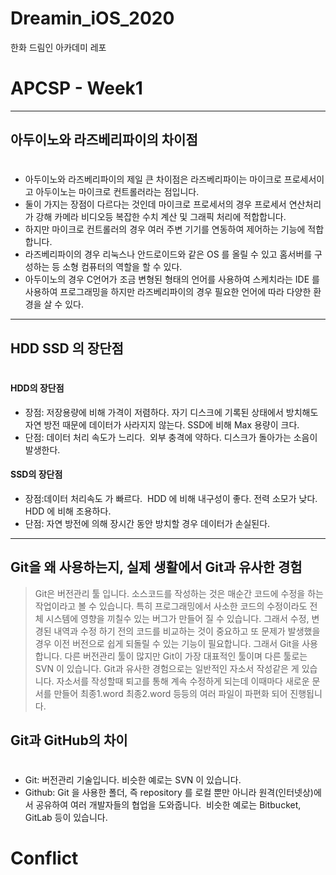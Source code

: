 # Dreamin_iOS_2020
한화 드림인 아카데미 레포


# APCSP - Week1
---
## 아두이노와 라즈베리파이의 차이점
# 
 - 아두이노와 라즈베리파이의 제일 큰 차이점은 라즈베리파이는 마이크로 프로세서이고 아두이노는 마이크로 컨트롤러라는 점입니다. 
 - 둘이 가지는 장점이 다르다는 것인데 마이크로 프로세서의 경우 프로세서 연산처리가 강해 카메라 비디오등 복잡한 수치 계산 및 그래픽 처리에 적합합니다. 
 - 하지만 마이크로 컨트롤러의 경우 여러 주변 기기를 연동하여 제어하는 기능에 적합합니다. 
 - 라즈베리파이의 경우 리눅스나 안드로이드와 같은 OS 를 올릴 수 있고 홈서버를 구성하는 등 소형 컴퓨터의 역할을 할 수 있다. 
 - 아두이노의 경우 C언어가 조금 변형된 형태의 언어를 사용하여 스케치라는 IDE 를 사용하여 프로그래밍을 하지만 라즈베리파이의 경우 필요한 언어에 따라 다양한 환경을 살 수 있다.

---
## HDD SSD 의 장단점
# 

#### HDD의 장단점
 - 장점: 저장용량에 비해 가격이 저렴하다. 자기 디스크에 기록된 상태에서 방치해도 자연 방전 때문에 데이터가 사라지지 않는다. SSD에 비해 Max 용량이 크다.
 - 단점: 데이터 처리 속도가 느리다.  외부 충격에 약하다. 디스크가 돌아가는 소음이 발생한다.

#### SSD의 장단점
 - 장점:데이터 처리속도 가 빠르다.  HDD 에 비해 내구성이 좋다. 전력 소모가 낮다. HDD 에 비해 조용하다.
 - 단점: 자연 방전에 의해 장시간 동안 방치할 경우 데이터가 손실된다.
---
## Git을 왜 사용하는지, 실제 생활에서 Git과 유사한 경험
 > Git은 버전관리 툴 입니다. 소스코드를 작성하는 것은 매순간 코드에 수정을 하는 작업이라고 볼 수 있습니다. 특히 프로그래밍에서 사소한 코드의 수정이라도 전체 시스템에 영향을 끼칠수 있는 버그가 만들어 질 수 있습니다. 그래서 수정, 변경된 내역과 수정 하기 전의 코드를 비교하는 것이 중요하고 또 문제가 발생했을 경우 이전 버전으로 쉽게 되돌릴 수 있는 기능이 필요합니다. 그래서 Git을 사용합니다. 다른 버전관리 툴이 많지만 Git이 가장 대표적인 툴이며 다른 툴로는 SVN 이 있습니다. Git과 유사한 경험으로는 일반적인 자소서 작성같은 게 있습니다. 자소서를 작성할때 퇴고를 통해 계속 수정하게 되는데 이때마다 새로운 문서를 만들어 최종1.word 최종2.word 등등의 여러 파일이 파편화 되어 진행됩니다. 

## Git과 GitHub의 차이
# 
 - Git: 버전관리 기술입니다. 비슷한 예로는 SVN 이 있습니다.
 - Github: Git 을 사용한 폴더, 즉 repository 를 로컬 뿐만 아니라 원격(인터넷상)에서 공유하여 여러 개발자들의 협업을 도와줍니다.  비슷한 예로는 Bitbucket, GitLab 등이 있습니다.

# Conflict 